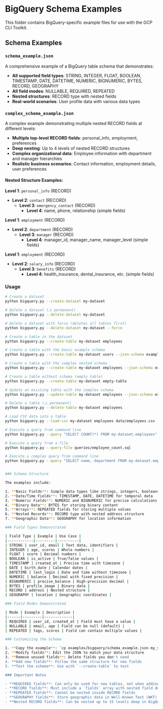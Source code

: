 # BigQuery Schema Examples

This folder contains BigQuery-specific example files for use with the GCP CLI Toolkit.

## Schema Examples

### `schema_example.json`

A comprehensive example of a BigQuery table schema that demonstrates:

- **All supported field types**: STRING, INTEGER, FLOAT, BOOLEAN, TIMESTAMP, DATE, DATETIME, NUMERIC, BIGNUMERIC, BYTES, RECORD, GEOGRAPHY
- **All field modes**: NULLABLE, REQUIRED, REPEATED
- **Nested structures**: RECORD type with nested fields
- **Real-world scenarios**: User profile data with various data types

### `complex_schema_example.json`

A complex example demonstrating multiple nested RECORD fields at different levels:

- **Multiple top-level RECORD fields**: personal_info, employment, preferences
- **Deep nesting**: Up to 4 levels of nested RECORD structures
- **Complex organizational data**: Employee information with department and manager hierarchies
- **Realistic business scenarios**: Contact information, employment details, user preferences

#### Nested Structure Examples:

**Level 1**: `personal_info` (RECORD)
- **Level 2**: `contact` (RECORD)
  - **Level 3**: `emergency_contact` (RECORD)
    - **Level 4**: name, phone, relationship (simple fields)

**Level 1**: `employment` (RECORD)
- **Level 2**: `department` (RECORD)
  - **Level 3**: `manager` (RECORD)
    - **Level 4**: manager_id, manager_name, manager_level (simple fields)

**Level 1**: `employment` (RECORD)
- **Level 2**: `salary_info` (RECORD)
  - **Level 3**: `benefits` (RECORD)
    - **Level 4**: health_insurance, dental_insurance, etc. (simple fields)

### Usage

```bash
# Create a dataset
python bigquery.py --create-dataset my-dataset

# Delete a dataset (⚠️ permanent)
python bigquery.py --delete-dataset my-dataset

# Delete a dataset with force (deletes all tables first)
python bigquery.py --delete-dataset my-dataset --force

# Create a table in the dataset
python bigquery.py --create-table my-dataset employees

# Create a table with the basic example schema
python bigquery.py --create-table my-dataset users --json-schema examples/bigquery/schema_example.json

# Create a table with the complex nested schema
python bigquery.py --create-table my-dataset employees --json-schema examples/bigquery/complex_schema_example.json

# Create a table without schema (empty table)
python bigquery.py --create-table my-dataset empty-table

# Update an existing table with the complex schema
python bigquery.py --update-table my-dataset employees --json-schema examples/bigquery/complex_schema_example.json

# Delete a table (⚠️ permanent)
python bigquery.py --delete-table my-dataset employees

# Load CSV data into a table
python bigquery.py --load-csv my-dataset employees data/employees.csv

# Execute a query from command line
python bigquery.py --query "SELECT COUNT(*) FROM my-dataset.employees"

# Execute a query from a file
python bigquery.py --query-file queries/employee_count.sql

# Execute a complex query from command line
python bigquery.py --query "SELECT name, department FROM my-dataset.employees WHERE salary > 50000"


### Schema Structure

The examples include:

1. **Basic Fields**: Simple data types like strings, integers, booleans
2. **Date/Time Fields**: TIMESTAMP, DATE, DATETIME for temporal data
3. **Numeric Fields**: NUMERIC and BIGNUMERIC for precise calculations
4. **Binary Data**: BYTES for storing binary content
5. **Arrays**: REPEATED fields for storing multiple values
6. **Nested Records**: RECORD type with nested address structure
7. **Geographic Data**: GEOGRAPHY for location information

### Field Types Demonstrated

| Field Type | Example | Use Case |
|------------|---------|----------|
| STRING | user_id, email | Text data, identifiers |
| INTEGER | age, scores | Whole numbers |
| FLOAT | score | Decimal numbers |
| BOOLEAN | is_active | True/false values |
| TIMESTAMP | created_at | Precise time with timezone |
| DATE | birth_date | Calendar dates |
| DATETIME | last_login | Date and time without timezone |
| NUMERIC | balance | Decimal with fixed precision |
| BIGNUMERIC | precise_balance | High-precision decimal |
| BYTES | profile_image | Binary data |
| RECORD | address | Nested structure |
| GEOGRAPHY | location | Geographic coordinates |

### Field Modes Demonstrated

| Mode | Example | Description |
|------|---------|-------------|
| REQUIRED | user_id, created_at | Field must have a value |
| NULLABLE | email, age | Field can be null (default) |
| REPEATED | tags, scores | Field can contain multiple values |

### Customizing the Schema

1. **Copy the example**: `cp examples/bigquery/schema_example.json my_schema.json`
2. **Modify fields**: Edit the JSON to match your data structure
3. **Remove unused fields**: Delete fields you don't need
4. **Add new fields**: Follow the same structure for new fields
5. **Test the schema**: Use with `--create-table` to test

### Important Notes

- **REQUIRED fields**: Can only be used for new tables, not when adding to existing tables
- **RECORD fields**: Must include a `fields` array with nested field definitions
- **REPEATED fields**: Cannot be nested inside RECORD fields
- **GEOGRAPHY fields**: Store geographic data in Well-Known Text (WKT) format
- **Nested RECORD fields**: Can be nested up to 15 levels deep in BigQuery